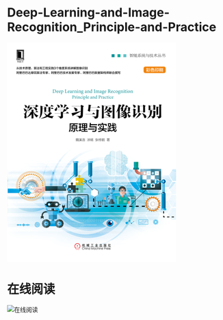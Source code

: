 # Deep-Learning-and-Image-Recognition_Principle-and-Practice
![pic](./b01482aa2e6647beed0b02e7010db69e.jpg)

# 在线阅读
![在线阅读](http://course.cmpreading.com/web/refbook/detail/8376/226)
